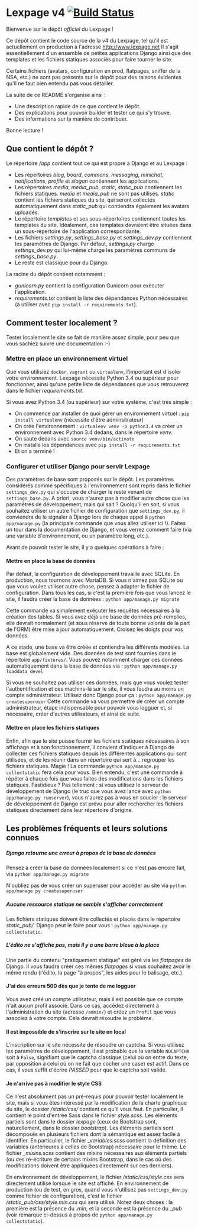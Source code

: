 # Lexpage v4 [![Build Status](https://travis-ci.org/AlexandreDecan/Lexpage.svg)](https://travis-ci.org/AlexandreDecan/Lexpage)

Bienvenue sur le dépôt *officiel* du Lexpage ! 

Ce dépôt contient le code source de la v4 du Lexpage, tel qu'il est actuellement en production à l'adresse http://www.lexpage.net
Il s'agit essentiellement d'un ensemble de petites applications Django ainsi que des templates et les fichiers statiques
associés pour faire tourner le site. 

Certains fichiers (avatars, configuration en prod, flatpages, sniffer de la NSA, etc.) ne sont pas présents sur le dépôt pour des raisons évidentes qu'il ne faut bien entendu pas vous détailler. 

La suite de ce README s'organise ainsi : 
 - Une description rapide de ce que contient le dépôt. 
 - Des explications pour pouvoir builder et tester ce qui s'y trouve.
 - Des informations sur la manière de contribuer.
 
Bonne lecture !


## Que contient le dépôt ?

Le répertoire */app* contient tout ce qui est propre à Django et au Lexpage : 
 - Les répertoires *blog*, *board*, *commons*, *messaging*, *minichat*, *notifications*, *profile* et *slogan* contiennent les applications. 
 - Les répertoires *media*, *media_pub*, *static*, *static_pub* contiennent les fichiers statiques. *media* et *media_pub* ne sont pas utilisés. *static* contient les fichiers statiques du site, qui seront collectés automatiquement dans *static_pub* qui contiendra également les avatars uploadés.
 - Le répertoire *templates* et ses sous-répertoires contiennent toutes les templates du site. Idéalement, ces templates devraient être situées dans un sous-répertoire de l'application correspondante. 
 - Les fichiers *settings.py*, *settings_base.py* et *settings_dev.py* contiennent les paramètres de Django. Par défaut, *settings.py* charge *settings_dev.py* qui lui-même charge les paramètres communs de *settings_base.py*. 
 - Le reste est classique pour du Django. 
  
La racine du dépôt contient notamment :
 - *gunicorn.py* contient la configuration Gunicorn pour exécuter l'application.
 - *requirements.txt* contient la liste des dépendances Python nécessaires (à utiliser avec `pip install -r requirements.txt`).
 
 
## Comment tester localement ?

Tester localement le site se fait de manière assez simple, pour peu que vous sachiez suivre une documentation :-)

### Mettre en place un environnement virtuel

Que vous utilisiez `docker`, `vagrant` ou `virtualenv`, l'important est d'isoler votre environnement.
Lexpage nécessite Python 3.4 ou supérieur pour fonctionner, ainsi qu'une petite liste de dépendances que vous retrouverez dans le fichier *requirements.txt*.

Si vous avez Python 3.4 (ou supérieur) sur votre système, c'est très simple :
 - On commence par installer de quoi gérer un environnement virtuel : `pip install virtualenv` (nécessite d'être adminsitrateur)
 - On crée l'environnement : `virtualenv venv -p python3.4` va créer un environnement avec Python 3.4 dedans, dans le répertoire *venv*.
 - On saute dedans avec `source venv/bin/activate`
 - On installe les dépendances avec `pip install -r requirements.txt`
 - Et on a terminé !

### Configurer et utiliser Django pour servir Lexpage

Des paramètres de base sont proposés sur le dépôt. Les paramètres considérés comme spécifiques à l'environnement sont repris dans le fichier `settings_dev.py` qui s'occupe de charger le reste venant de `settings_base.py`. A priori, vous n'aurez pas à modifier autre chose que les paramètres de développement, mais qui sait ? Quoiqu'il en soit, si vous souhaitez utiliser un autre fichier de configuration que `settings_dev.py`, il conviendra de le signaler à Django lors de chaque appel à `python app/manage.py` (la principale commande que vous allez utiliser ici !). Faites un tour dans la documentation de Django, et vous verrez comment faire (via une variable d'environnement, ou un paramètre long, etc.). 

Avant de pouvoir tester le site, il y a quelques opérations à faire :

#### Mettre en place la base de données

Par défaut, la configuration de développement travaille avec SQLite. En production, nous tournons avec MariaDB. Si vous n'aimez pas SQLite ou que vous voulez utiliser autre chose, pensez à adapter le fichier de configuration. Dans tous les cas, si c'est la première fois que vous lancez le site, il faudra créer la base de données :
`python app/manage.py migrate`

Cette commande va simplement exécuter les requêtes nécessaires à la création des tables. Si vous avez déjà une base de données pré-remplies, elle devrait normalement (et sous réserve de toute bonne volonté de la part de l'ORM) être mise à jour automatiquement. Croisez les doigts pour vos données. 

A ce stade, une base va être créée et contiendra les différents modèles. La base est globalement vide. Des données de test sont fournies dans le répertoire `app/fixtures/`. Vous pouvez notamment charger ces données automatiquement dans la base de données via : 
`python app/manage.py loaddata devel`

Si vous ne souhaitez pas utiliser ces données, mais que vous voulez tester l'authentification et ces machins-là sur le site, il vous faudra au moins un compte administrateur. Utilisez donc Django pour ça :
`python app/manage.py createsuperuser`
Cette commande va vous permettre de créer un compte administrateur, étape indispensable pour pouvoir vous logguer et, si nécessaire, créer d'autres utilisateurs, et ainsi de suite. 

#### Mettre en place les fichiers statiques

Enfin, afin que le site puisse fournir les fichiers statiques nécessaires à son affichage et à son fonctionnement, il convient d'indiquer à Django de collecter ces fichiers statiques depuis les différentes applications qui sont utilisées, et de les réunir dans un répertoire qui sert à... regrouper les fichiers statiques. Magie ! La commande `python app/manage.py collectstatic` fera cela pour vous. Bien entendu, c'est une commande à répéter à chaque fois que vous faites des modifications dans les fichiers statiques. Fastidieux ? Pas tellement : si vous utilisez le serveur de développement de Django (le truc que vous avez lancé avec `python app/manage.py runserver`), vous n'aurez pas à vous en soucier : le serveur de développement de Django est prévu pour aller rechercher les fichiers statiques directement dans leur répertoire d'origine. 


## Les problèmes fréquents et leurs solutions connues

##### Django retourne une erreur à propos de la base de données

Pensez à créer la base de données localement si ce n'est pas encore fait, via `python app/manage.py migrate`

N'oubliez pas de vous créer un superuser pour accéder au site via `python app/manage.py createsuperuser`


##### Aucune ressource statique ne semble s'afficher correctement

Les fichiers statiques doivent être collectés et placés dans le répertoire *static_pub/*. Django peut le faire pour vous : `python app/manage.py collectstatic`.


##### L'édito ne s'affiche pas, mais il y a une barre bleue à la place

Une partie du contenu "pratiquement statique" est géré via les *flatpages* de Django. Il vous faudra créer ces mêmes *flatpages* si vous souhaitez avoir le même rendu (l'édito, la page "à propos", les aides pour le balisage, etc.). 


#### J'ai des erreurs 500 dès que je tente de me logguer

Vous avez créé un compte utilisateur, mais il est possible que ce compte n'ait aucun profil associé. Dans ce cas, accédez directement à l'administration du site (adresse `/admin/`) et créez un `Profil` que vous associez à votre compte. Cela devrait résoudre le problème. 

#### Il est impossible de s'inscrire sur le site en local

L'inscription sur le site nécessite de résoudre un captcha.
Si vous utilisez les paramètres de développement, il est probable que la variable `NOCAPTCHA` soit à `False`, signifiant que le captcha classique (celui où on entre du texte, par opposition à celui où on ne fait que cocher une case) est actif.
Dans ce cas, il vous suffit d'écrire *PASSED* pour que le captcha soit validé.

#### Je n'arrive pas à modifier le style CSS

Ce n'est absolument pas un pré-requis pour pouvoir tester localement le site, mais si vous êtes intéressé par la modification de la charte graphique du site, le dossier */static/css/* contient ce qu'il vous faut. En particulier, il contient le point d'entrée Sass dans le fichier *style.scss*. Les éléments partiels sont dans le dossier *lexpage* (ceux de Bootstrap sont, naturellement, dans le dossier *bootstrap*). Les éléments partiels sont décomposés en plusieurs fichiers dont la sémantique est assez facile à identifier. En particulier, le fichier *_variables.scss* contient la définition des variables (antérieures à celles de Bootstrap) nécessaire pour le thème. Le fichier *_mixins.scss* contient des mixins nécessaires aux éléments partiels (ou des ré-écriture de certains mixins Bootstrap, dans le cas où des modifications doivent être appliquées directement sur ces derniers). 

En environnement de développement, le fichier */static/css/style.css* sera directement utilisé lorsque le site est affiché. En environnement de production (ou de test, en gros, quand vous n'utilisez pas `settings_dev.py` comme fichier de configuration), c'est le fichier */static_pub/css/style.min.css* qui sera utilisé. Notez deux choses : la première est la présence du *.min*, et la seconde est la présence du *_pub* (voir remarque ci-dessus à propos de `python app/manage.py collectstatic`). 
